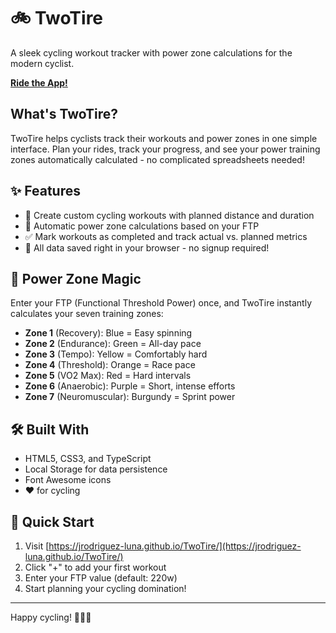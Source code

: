 # 🚲 TwoTire

A sleek cycling workout tracker with power zone calculations for the modern cyclist.

**[Ride the App!](https://jrodriguez-luna.github.io/TwoTire/)**

## What's TwoTire?

TwoTire helps cyclists track their workouts and power zones in one simple interface. Plan your rides, track your progress, and see your power training zones automatically calculated - no complicated spreadsheets needed!

## ✨ Features

- 📝 Create custom cycling workouts with planned distance and duration
- 💪 Automatic power zone calculations based on your FTP
- ✅ Mark workouts as completed and track actual vs. planned metrics
- 💾 All data saved right in your browser - no signup required!

## 🔢 Power Zone Magic

Enter your FTP (Functional Threshold Power) once, and TwoTire instantly calculates your seven training zones:

- **Zone 1** (Recovery): Blue = Easy spinning
- **Zone 2** (Endurance): Green = All-day pace
- **Zone 3** (Tempo): Yellow = Comfortably hard
- **Zone 4** (Threshold): Orange = Race pace
- **Zone 5** (VO2 Max): Red = Hard intervals
- **Zone 6** (Anaerobic): Purple = Short, intense efforts
- **Zone 7** (Neuromuscular): Burgundy = Sprint power

## 🛠️ Built With

- HTML5, CSS3, and TypeScript
- Local Storage for data persistence
- Font Awesome icons
- ❤️ for cycling

## 🚀 Quick Start

1. Visit [https://jrodriguez-luna.github.io/TwoTire/](https://jrodriguez-luna.github.io/TwoTire/)
2. Click "+" to add your first workout
3. Enter your FTP value (default: 220w)
4. Start planning your cycling domination!

---

Happy cycling! 🚴‍♂️💨

